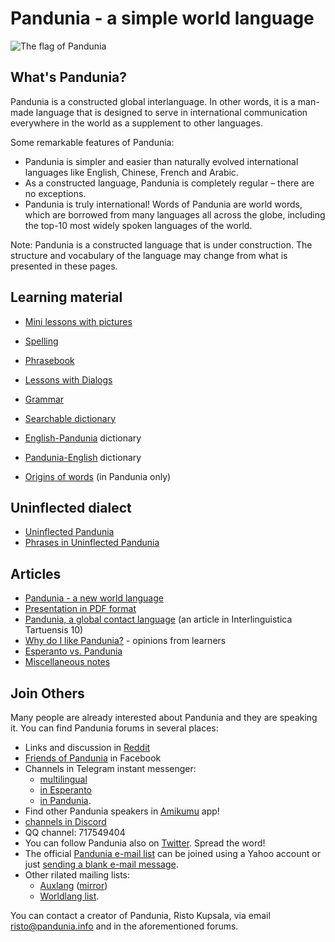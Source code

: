 Pandunia - a simple world language
==================================

![](http://www.pandunia.info/bandir/bander.png "The flag of Pandunia")

## What's Pandunia?

Pandunia is a constructed global interlanguage. In other words, it is a
man-made language that is designed to serve in international communication
everywhere in the world as a supplement to other languages.

Some remarkable features of Pandunia:

- Pandunia is simpler and easier than naturally evolved international languages
  like English, Chinese, French and Arabic.
- As a constructed language, Pandunia is completely regular – there are no
  exceptions.
- Pandunia is truly international! Words of Pandunia are world words, which are
  borrowed from many languages all across the globe, including the top-10 most
  widely spoken languages of the world.

Note: Pandunia is a constructed language that is under construction. The
structure and vocabulary of the language may change from what is presented in
these pages.

## Learning material

- [Mini lessons with pictures](http://www.pandunia.info/pandunia/mini_darse.html)
- [Spelling](abc.md)
- [Phrasebook](fraze.md)
- [Lessons with Dialogs](darse.md)
- [Grammar](kanun.md)

- [Searchable dictionary](tiddly.html)
- [English-Pandunia](engli-pandunia.md) dictionary
- [Pandunia-English](pandunia-engli.md) dictionary
- [Origins of words](../pandunia/loge_asle.md) (in Pandunia only)

## Uninflected dialect

- [Uninflected Pandunia](simpli_pandunia.html)
- [Phrases in Uninflected Pandunia](simpli_pandunia_da_fraze.md)

## Articles

- [Pandunia - a new world language](dunia_bax.md)
- [Presentation in PDF format](Pandunia-presentation.pdf)
- [Pandunia, a global contact language](http://www.pandunia.info/makala/Pandunia_in_Interlinguistica_Tartuensis_10.pdf) (an article in Interlinguistica Tartuensis 10)
- [Why do I like Pandunia?](http://www.pandunia.info/makala/Why_do_I_like_Pandunia.pdf) - opinions from learners
- [Esperanto vs. Pandunia](esperanti_i_pandunia.md)
- [Miscellaneous notes](note.md)

## Join Others

Many people are already interested about Pandunia and they are speaking it. You can find Pandunia forums in several places:

- Links and discussion in [Reddit](https://www.reddit.com/r/pandunia/)
- [Friends of Pandunia](http://www.facebook.com/groups/pandunia) in Facebook
- Channels in Telegram instant messenger:
    * [multilingual](https://t.me/joinchat/AAAAAEPVsifmS6xRLAlxVA)
    * [in Esperanto](https://telegram.me/joinchat/APGe_EEjdrXFNPU02vKWSg)
    * [in Pandunia](https://t.me/joinchat/AAAAAENlKqzlMtGkrmf5rg).
- Find other Pandunia speakers in [Amikumu](https://amikumu.com/) app!
- [channels in Discord](https://discord.gg/uk36mn8)
- QQ channel: 717549404
- You can follow Pandunia also on [Twitter](https://twitter.com/pandunia_).
  Spread the word!
- The official [Pandunia e-mail
  list](https://groups.yahoo.com/neo/groups/pandunia/info) can be joined using
  a Yahoo account or just [sending a blank e-mail
  message](mailto:pandunia-subscribe@yahoogroups.com).
- Other rilated mailing lists:
    * [Auxlang](https://listserv.brown.edu/archives/auxlang.html)
      ([mirror](https://groups.yahoo.com/neo/groups/Auxlang/info))
    * [Worldlang list](https://groups.yahoo.com/neo/groups/Worldlanglist/info).

You can contact a creator of Pandunia, Risto Kupsala, via email
[risto@pandunia.info](mailto:risto@pandunia.info) and in the aforementioned
forums.
